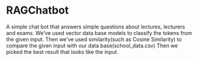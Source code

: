 # RAGChatbot
A simple chat bot that answers simple questions about lectures, lecturers and exams.
We've used vector data base models to classify the tokens from the given input.
Then we've used similarity(such as Cosine Similarity) to compare the given input with our data base(school_data.csv) 
Then we picked the best result that looks like the input.
